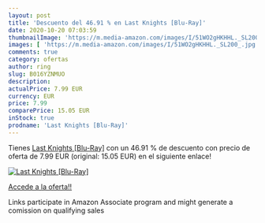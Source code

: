 ```yaml
---
layout: post
title: 'Descuento del 46.91 % en Last Knights [Blu-Ray]'
date: 2020-10-20 07:03:59
thumbnailImage: 'https://m.media-amazon.com/images/I/51WO2gHKHHL._SL200_.jpg'
images: [ 'https://m.media-amazon.com/images/I/51WO2gHKHHL._SL200_.jpg' ]
comments: true
category: ofertas
author: ring
slug: B016YZNMUO
description:
actualPrice: 7.99 EUR
currency: EUR
price: 7.99
comparePrice: 15.05 EUR
inStock: true
prodname: 'Last Knights [Blu-Ray]'
---
```


Tienes [Last Knights [Blu-Ray]](https://www.amazon.fr/dp/B016YZNMUO/?tag=tolees0d-21) con un 46.91 % de descuento con precio de oferta de 7.99 EUR (original: 15.05 EUR) en el siguiente enlace!

[![Last Knights [Blu-Ray]](https://m.media-amazon.com/images/I/51WO2gHKHHL._SL200_.jpg)](https://www.amazon.fr/dp/B016YZNMUO/?tag=tolees0d-21)

[Accede a la oferta!!](https://www.amazon.fr/dp/B016YZNMUO/?tag=tolees0d-21)

Links participate in Amazon Associate program and might generate a comission on qualifying sales


